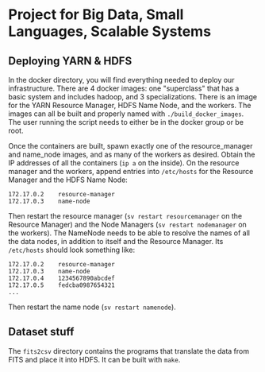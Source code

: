 # Project for Big Data, Small Languages, Scalable Systems

## Deploying YARN & HDFS
In the docker directory, you will find everything needed to deploy our
infrastructure.  There are 4 docker images: one "superclass" that has a basic
system and includes hadoop, and 3 specializations.  There is an image for the
YARN Resource Manager, HDFS Name Node, and the workers.  The images can all be
built and properly named with `./build_docker_images`. The user running the
script needs to either be in the docker group or be root.

Once the containers are built, spawn exactly one of the resource_manager and
name_node images, and as many of the workers as desired.  Obtain the IP
addresses of all the containers (`ip a` on the inside).  On the resource
manager and the workers, append entries into `/etc/hosts` for the Resource
Manager and the HDFS Name Node:
```
172.17.0.2    resource-manager
172.17.0.3    name-node
```
Then restart the resource manager (`sv restart resourcemanager` on the Resource
Manager) and the Node Managers (`sv restart nodemanager` on the workers).  The
NameNode needs to be able to resolve the names of all the data nodes, in
addition to itself and the Resource Manager.  Its `/etc/hosts` should look something like:
```
172.17.0.2    resource-manager
172.17.0.3    name-node
172.17.0.4    1234567890abcdef
172.17.0.5    fedcba0987654321
...
```
Then restart the name node (`sv restart namenode`).

## Dataset stuff

The `fits2csv` directory contains the programs that translate the data from
FITS and place it into HDFS.  It can be built with `make`.
